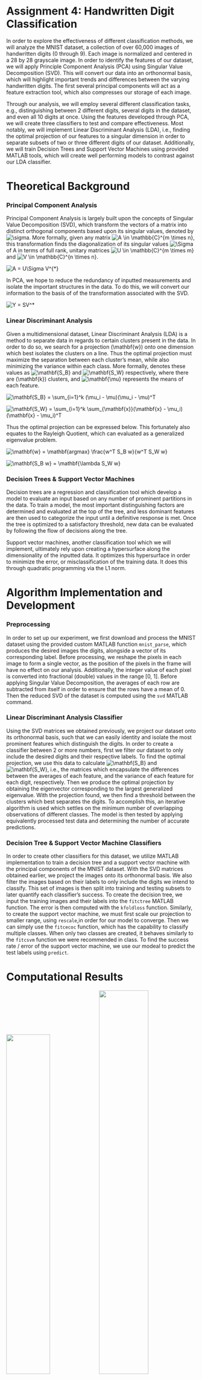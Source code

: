 # Assignment 4: Handwritten Digit Classification

In order to explore the effectiveness of different classification
methods, we will analyze the MNIST dataset, a collection of over 60,000
images of handwritten digits (0 through 9). Each image is normalized and
centered in a 28 by 28 grayscale image. In order to identify the
features of our dataset, we will apply Principle Component Analysis
(PCA) using Singular Value Decomposition (SVD). This will convert our
data into an orthonormal basis, which will highlight important trends
and differences between the varying handwritten digits. The first
several principal components will act as a feature extraction tool,
which also compresses our storage of each image.  
  
Through our analysis, we will employ several different classification
tasks, e.g., distinguishing between 2 different digits, several digits
in the dataset, and even all 10 digits at once. Using the features
developed through PCA, we will create three classifiers to test and
compare effectiveness. Most notably, we will implement Linear
Discriminant Analysis (LDA), i.e., finding the optimal projection of our
features to a singular dimension in order to separate subsets of two or
three different digits of our dataset. Additionally, we will train
Decision Trees and Support Vector Machines using provided MATLAB tools,
which will create well performing models to contrast against our LDA
classifier.

# Theoretical Background

### Principal Component Analysis

Principal Component Analysis is largely built upon the concepts of
Singular Value Decomposition (SVD), which transform the vectors of a
matrix into distinct orthogonal components based upon its singular
values, denoted by ![\sigma](https://render.githubusercontent.com/render/math?math=%5Clarge+%5Ctextstyle+%5Csigma). More formally, given any matrix
![A \in \mathbb{C}^{m \times n}](https://render.githubusercontent.com/render/math?math=%5Clarge+%5Ctextstyle+A+%5Cin+%5Cmathbb%7BC%7D%5E%7Bm+%5Ctimes+n%7D), this transformation finds the
diagonalization of its singular values ![\Sigma](https://render.githubusercontent.com/render/math?math=%5Clarge+%5Ctextstyle+%5CSigma) of A in terms of full
rank, unitary matrices ![U \in \mathbb{C}^{m \times m}](https://render.githubusercontent.com/render/math?math=%5Clarge+%5Ctextstyle+U+%5Cin+%5Cmathbb%7BC%7D%5E%7Bm+%5Ctimes+m%7D) and ![V \in \mathbb{C}^{n \times n}](https://render.githubusercontent.com/render/math?math=%5Clarge+%5Ctextstyle+V+%5Cin+%5Cmathbb%7BC%7D%5E%7Bn+%5Ctimes+n%7D).

![A = U\Sigma V^{*}](https://render.githubusercontent.com/render/math?math=%5CLarge+%5Cdisplaystyle+A+%3D+U%5CSigma+V%5E%7B%2A%7D)
    
In PCA, we hope to reduce the redundancy of inputted measurements and
isolate the important structures in the data. To do this, we will
convert our information to the basis of of the transformation associated
with the SVD.  

![Y = SV^*](https://render.githubusercontent.com/render/math?math=%5CLarge+%5Cdisplaystyle+Y+%3D+SV%5E%2A)


### Linear Discriminant Analysis

Given a multidimensional dataset, Linear Discriminant Analysis (LDA) is
a method to separate data in regards to certain clusters present in the
data. In order to do so, we search for a projection \(\mathbf{w}\) onto
one dimension which best isolates the clusters on a line. Thus the
optimal projection must maximize the separation between each cluster’s
mean, while also minimizing the variance within each class. More
formally, denotes these values as ![\mathbf{S_B}](https://render.githubusercontent.com/render/math?math=%5Clarge+%5Ctextstyle+%5Cmathbf%7BS_B%7D) and ![\mathbf{S_W}](https://render.githubusercontent.com/render/math?math=%5Clarge+%5Ctextstyle+%5Cmathbf%7BS_W%7D) respectively, where there are \(\mathbf{k}\) clusters, and
![\mathbf{\mu}](https://render.githubusercontent.com/render/math?math=%5Clarge+%5Ctextstyle+%5Cmathbf%7B%5Cmu%7D) represents the means of each feature.

![\mathbf{S_B} = \sum_{i=1}^k (\mu_i - \mu)(\mu_i - \mu)^T](https://render.githubusercontent.com/render/math?math=%5CLarge+%5Cdisplaystyle+%5Cmathbf%7BS_B%7D+%3D+%5Csum_%7Bi%3D1%7D%5Ek+%28%5Cmu_i+-+%5Cmu%29%28%5Cmu_i+-+%5Cmu%29%5ET)

![\mathbf{S_W} = \sum_{i=1}^k \sum_{\mathbf{x}}(\mathbf{x} - \mu_i)(\mathbf{x} - \mu_i)^T](https://render.githubusercontent.com/render/math?math=%5CLarge+%5Cdisplaystyle+%5Cmathbf%7BS_W%7D+%3D+%5Csum_%7Bi%3D1%7D%5Ek+%5Csum_%7B%5Cmathbf%7Bx%7D%7D%28%5Cmathbf%7Bx%7D+-+%5Cmu_i%29%28%5Cmathbf%7Bx%7D+-+%5Cmu_i%29%5ET)

Thus the optimal projection can be expressed below. This fortunately
also equates to the Rayleigh Quotient, which can evaluated as a
generalized eigenvalue problem.
    
![\mathbf{w} = \mathbf{argmax} \frac{w^T S_B w}{w^T S_W w}](https://render.githubusercontent.com/render/math?math=%5CLarge+%5Cdisplaystyle+%5Cmathbf%7Bw%7D+%3D+%5Cmathbf%7Bargmax%7D+%5Cfrac%7Bw%5ET+S_B+w%7D%7Bw%5ET+S_W+w%7D)
    
![\mathbf{S_B w} = \mathbf{\lambda S_W w}](https://render.githubusercontent.com/render/math?math=%5CLarge+%5Cdisplaystyle+%5Cmathbf%7BS_B+w%7D+%3D+%5Cmathbf%7B%5Clambda+S_W+w%7D)


### Decision Trees & Support Vector Machines

Decision trees are a regression and classification tool which develop a
model to evaluate an input based on any number of prominent partitions
in the data. To train a model, the most important distinguishing factors
are determined and evaluated at the top of the tree, and less dominant
features are then used to categorize the input until a definitive
response is met. Once the tree is optimized to a satisfactory threshold,
new data can be evaluated by following the flow of decisions along the
tree.  
  
Support vector machines, another classification tool which we will
implement, ultimately rely upon creating a hypersurface along the
dimensionality of the inputted data. It optimizes this hypersurface in
order to minimize the error, or misclassification of the training data.
It does this through quadratic programming via the L1 norm.

# Algorithm Implementation and Development

### Preprocessing

In order to set up our experiment, we first download and process the
MNIST dataset using the provided custom MATLAB function `mnist_parse`,
which produces the desired images the digits, alongside a vector of its
corresponding label. Before processing, we reshape the pixels in each
image to form a single vector, as the position of the pixels in the
frame will have no effect on our analysis. Additionally, the integer
value of each pixel is converted into fractional (double) values in the
range [0, 1]. Before applying Singular Value Decomposition, the
averages of each row are subtracted from itself in order to ensure that
the rows have a mean of 0. Then the reduced SVD of the dataset is
computed using the `svd` MATLAB command.

### Linear Discriminant Analysis Classifier

Using the SVD matrices we obtained previously, we project our dataset
onto its orthonormal basis, such that we can easily identity and isolate
the most prominent features which distinguish the digits. In order to
create a classifier between 2 or more numbers, first we filter our
dataset to only include the desired digits and their respective labels.
To find the optimal projection, we use this data to calculate
![\mathbf{S_B}](https://render.githubusercontent.com/render/math?math=%5Clarge+%5Ctextstyle+%5Cmathbf%7BS_B%7D) and ![\mathbf{S_W}](https://render.githubusercontent.com/render/math?math=%5Clarge+%5Ctextstyle+%5Cmathbf%7BS_W%7D), i.e., the matrices which
encapsulate the differences between the averages of each feature, and
the variance of each feature for each digit, respectively. Then we
produce the optimal projection by obtaining the eigenvector
corresponding to the largest generalized eigenvalue. With the projection
found, we then find a threshold between the clusters which best
separates the digits. To accomplish this, an iterative algorithm is used
which settles on the minimum number of overlapping observations of
different classes. The model is then tested by applying equivalently
processed test data and determining the number of accurate predictions.

### Decision Tree & Support Vector Machine Classifiers

In order to create other classifiers for this dataset, we utilize MATLAB
implementation to train a decision tree and a support vector machine
with the principal components of the MNIST dataset. With the SVD
matrices obtained earlier, we project the images onto its orthonormal
basis. We also filter the images based on their labels to only include
the digits we intend to classify. This set of images is then split into
training and testing subsets to later quantify each classifier’s
success. To create the decision tree, we input the training images and
their labels into the `fitctree` MATLAB function. The error is then
computed with the `kfoldloss` function. Similarly, to create the support
vector machine, we must first scale our projection to smaller range,
using `rescale`,in order for our model to converge. Then we can simply
use the `fitcecoc` function, which has the capability to classify
multiple classes. When only two classes are created, it behaves
similarly to the `fitcsvm` function we were recommended in class. To
find the success rate / error of the support vector machine, we use our
modeal to predict the test labels using `predict`.

# Computational Results

<img src="figures/pcs.png" width="48%"/>     <img src="figures/svs.png" width="51%"/>


### Singular Value Decomposition Analysis

After removing the mean from the rows of each image, the prominent
features of the digits were easy to reveal. Without removing the mean,
the largest singular value dominated the rest, which seemed to
correspond to the shared background of all the images. Once removed, the
singular values are more balanced, as they slowly decrease and remain
relevant until approximately 100, as can be seen in
Figure 2. The most prominent features
corresponding to the dominant singular values can be seen in
Figure 1, which vaguely resemble certain parts of
some of the digits. Using the projection found by the SVD, we can create
a scatter plot of the different digits along its prominent principle
components. Seen in Figures 3 and 4, the digits appear fairly well
separated even along only 3 dimensions of the projection.


<img src="figures/vcols.png" width="50%"/>     <img src="figures/vcols2.png" width="49%"/>


### Linear Discriminant Analysis Classifier

Obtaining the optimal projection for distinguishing the different digits
worked well for all combinations of classes. Even with relatively low
numbers of features inputted, the projection was still largely
successful. As the number of features increased, the accuracy of the
separation very slowly increased until about 100, were accuracy began to
decline. This classifier is very accurate for separating only two
digits. All of the combinations were between 93-99% effective. The
easiest digits to separate were visually simple and distinct. Separating
the handwritten zeros and ones was the most successful task, with a
99.9% accuracy when accessing the model with unused test data.
Alternatively, separating digits with common features proved more
difficult. For example, the fours and nines produced the lowest accuracy
separation, with 93.8% of test images being categorized successfully. It
was also feasible to create classifiers with 3 different digits. While
many performed poorly, the best was created by adding another visually
distinct number to the 0,1 grouping. Separating 0, 1, and 5 created a
model which displayed 98% accuracy on new data. However, despite the
success with low quantities of classes, the results decreased
significantly when tasked with more than 3 digits to classify at the
same time.

<img src="figures/01.png" width="49.5%"/>     <img src="figures/49.png" width="49.5%"/>


### SVM and Decision Tree Classifiers

With the built in MATLAB functionality to implement these classifiers,
the process was very straightforward. With the decision tree, the
maximum number of decisions can be inputted as a parameter, as a means
to prevent overfitting. Depending on the number of classes being
evaluated, the tree naturally would grow or shrink, and a constant
maximum was not effective for all trees. In general, for 2 digits, we
found that 100 decisions was a good trade off between accuracy and fit.
When evaluated with all 10 digits, this classifier achieved up to 85%
accuracy, a large improvement over the LDA method. However, the decision
tree was slightly worse at classifying two digits, averaging around 95%
depending on the pair. When classifying between 0 and 1, this method
similar succeeded with an accuracy of 99%. The worst binary grouping for
this classifier was 3,5, which only successfully categorized 92.3% of
test data.  
  
  
The support vector machine produced similar results. Comparatively, this
classifier handled all ten digits very well, at times producing an
accuracy of around 92%. However, this model is not significantly better
than the other tools when using it to classify only two digits. The
easiest digits, (0,1), created a classifier which was similarly 99.9%
successful on reserved test data. On the other hand, the hardest digits
for this method, (3,5), produced an accuracy of 93.8%, less than that of
the LDA model. The overall accuracy of the model seemed to be related to
the number of features that were passed into the SVM. The best
predictions were created with between 20 and 100 features. While the
training data accuracy improved with additional features, its
performance on test data declined gradually. Therefore we chose to use
50 features to avoid possible overfitting.

<img src="figures/015new.png" width="50%"/>     <img src="figures/493.png" width="49.5%"/>

# Summary and Conclusions

The MNIST is a famous dataset for testing and improving machine learning
techniques. Through our analysis of it, we have implemented three
classification models using very different techniques. Through comparing
and contrasting their effectiveness, we have learned a lot about their
functionality, quirks, and limitations. This assignment also reinforces
an understanding of Principal Component Analysis, which is used in order
to distinguish the prominent features from the digits. Overall, through
our analysis we have seen that Linear Discriminant Analysis is a very
effective tool for tasks with low number of classes, while decision
trees and support vector machines are more capable of handling more
complicated tasks.

# MATLAB Functions

  - `[images, labels] = mnist_parse` formats and returns a three
    dimensional array of all the images as well as their labels.

  - `ind = find(I < x)` returns the indices of the image `I` which
    satisfy the condition expressed as the parameter.

  - `[U,S,V] = svd(data)` applies singular value decomposition to the
    dataset and returns the two orthnormal matrices U and V, as well as
    the diagonal matrix of its singular values, S.

  - `data = rescale(data)` converts the scale of the input to the range
    of \([0,1]\).

  - `data = reshape(data, n, m)` transforms the shape of a dataset to
    the dimensions defined as parameters.

  - `tree = fitctree(train_images, train_labels)` builds and trains a
    decision tree classifier model.

  - `tree = fitcecoc(train_images, train_labels)` builds and trains a
    multi-class support vector machine classification model.

  - `error = kfoldLoss(tree)` returns the error of a cross-validated
    decision tree.

  - `pred_labels = predict(model, test_images)` given a classification
    model and input data within its scope, this function using the model
    to predict and return the expected output from the
data.

